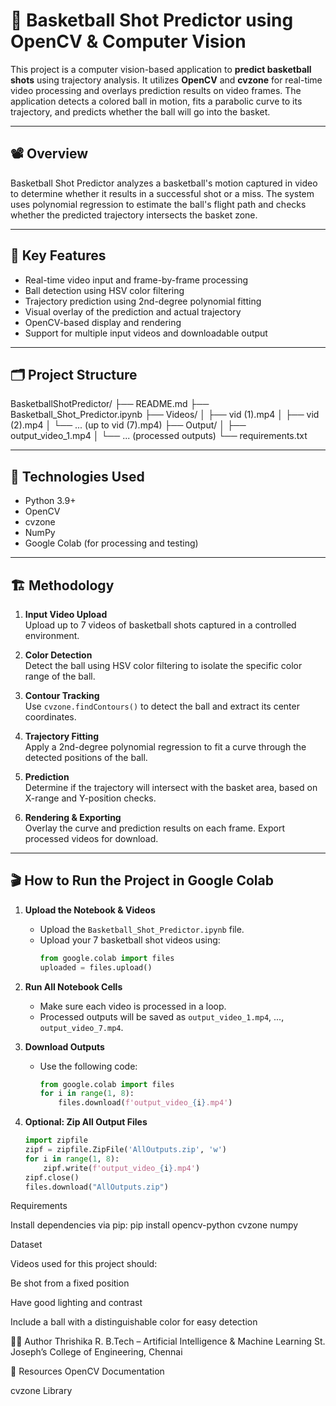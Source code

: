 # 🏀 Basketball Shot Predictor using OpenCV & Computer Vision

This project is a computer vision-based application to **predict basketball shots** using trajectory analysis. It utilizes **OpenCV** and **cvzone** for real-time video processing and overlays prediction results on video frames. The application detects a colored ball in motion, fits a parabolic curve to its trajectory, and predicts whether the ball will go into the basket.

---

## 📽️ Overview

Basketball Shot Predictor analyzes a basketball's motion captured in video to determine whether it results in a successful shot or a miss. The system uses polynomial regression to estimate the ball's flight path and checks whether the predicted trajectory intersects the basket zone.

---

## 🎯 Key Features

- Real-time video input and frame-by-frame processing
- Ball detection using HSV color filtering
- Trajectory prediction using 2nd-degree polynomial fitting
- Visual overlay of the prediction and actual trajectory
- OpenCV-based display and rendering
- Support for multiple input videos and downloadable output

---

## 🗂️ Project Structure

BasketballShotPredictor/
├── README.md
├── Basketball_Shot_Predictor.ipynb
├── Videos/
│ ├── vid (1).mp4
│ ├── vid (2).mp4
│ └── ... (up to vid (7).mp4)
├── Output/
│ ├── output_video_1.mp4
│ └── ... (processed outputs)
└── requirements.txt


---

## 🧪 Technologies Used

- Python 3.9+
- OpenCV
- cvzone
- NumPy
- Google Colab (for processing and testing)

---

## 🏗️ Methodology

1. **Input Video Upload**  
   Upload up to 7 videos of basketball shots captured in a controlled environment.

2. **Color Detection**  
   Detect the ball using HSV color filtering to isolate the specific color range of the ball.

3. **Contour Tracking**  
   Use `cvzone.findContours()` to detect the ball and extract its center coordinates.

4. **Trajectory Fitting**  
   Apply a 2nd-degree polynomial regression to fit a curve through the detected positions of the ball.

5. **Prediction**  
   Determine if the trajectory will intersect with the basket area, based on X-range and Y-position checks.

6. **Rendering & Exporting**  
   Overlay the curve and prediction results on each frame. Export processed videos for download.

---

## 🎬 How to Run the Project in Google Colab

1. **Upload the Notebook & Videos**
   - Upload the `Basketball_Shot_Predictor.ipynb` file.
   - Upload your 7 basketball shot videos using:
     ```python
     from google.colab import files
     uploaded = files.upload()
     ```

2. **Run All Notebook Cells**
   - Make sure each video is processed in a loop.
   - Processed outputs will be saved as `output_video_1.mp4`, ..., `output_video_7.mp4`.

3. **Download Outputs**
   - Use the following code:
     ```python
     from google.colab import files
     for i in range(1, 8):
         files.download(f'output_video_{i}.mp4')
     ```

4. **Optional: Zip All Output Files**
   ```python
   import zipfile
   zipf = zipfile.ZipFile('AllOutputs.zip', 'w')
   for i in range(1, 8):
       zipf.write(f'output_video_{i}.mp4')
   zipf.close()
   files.download("AllOutputs.zip")

Requirements

Install dependencies via pip:
pip install opencv-python cvzone numpy

Dataset

Videos used for this project should:

Be shot from a fixed position

Have good lighting and contrast

Include a ball with a distinguishable color for easy detection

👩‍💻 Author
Thrishika R.
B.Tech – Artificial Intelligence & Machine Learning
St. Joseph’s College of Engineering, Chennai

🔗 Resources
OpenCV Documentation

cvzone Library



